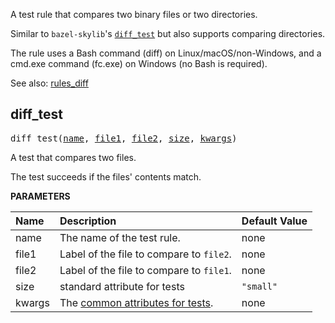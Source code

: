 <!-- Generated with Stardoc: http://skydoc.bazel.build -->

A test rule that compares two binary files or two directories.

Similar to `bazel-skylib`'s [`diff_test`](https://github.com/bazelbuild/bazel-skylib/blob/main/rules/diff_test.bzl)
but also supports comparing directories.

The rule uses a Bash command (diff) on Linux/macOS/non-Windows, and a cmd.exe
command (fc.exe) on Windows (no Bash is required).

See also: [rules_diff](https://gitlab.arm.com/bazel/rules_diff)

<a id="diff_test"></a>

## diff_test

<pre>
diff_test(<a href="#diff_test-name">name</a>, <a href="#diff_test-file1">file1</a>, <a href="#diff_test-file2">file2</a>, <a href="#diff_test-size">size</a>, <a href="#diff_test-kwargs">kwargs</a>)
</pre>

A test that compares two files.

The test succeeds if the files' contents match.


**PARAMETERS**


| Name  | Description | Default Value |
| :------------- | :------------- | :------------- |
| <a id="diff_test-name"></a>name |  The name of the test rule.   |  none |
| <a id="diff_test-file1"></a>file1 |  Label of the file to compare to <code>file2</code>.   |  none |
| <a id="diff_test-file2"></a>file2 |  Label of the file to compare to <code>file1</code>.   |  none |
| <a id="diff_test-size"></a>size |  standard attribute for tests   |  `"small"` |
| <a id="diff_test-kwargs"></a>kwargs |  The <a href="https://docs.bazel.build/versions/main/be/common-definitions.html#common-attributes-tests">common attributes for tests</a>.   |  none |


